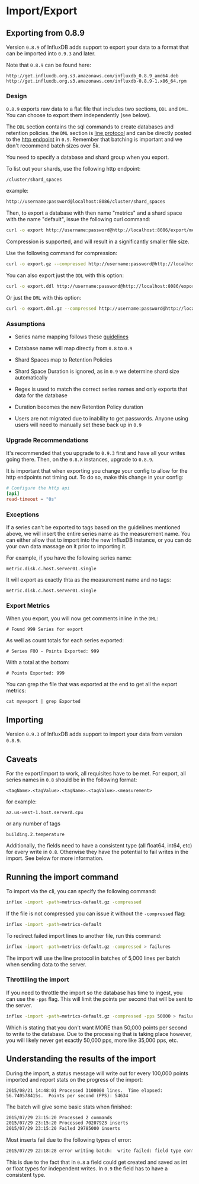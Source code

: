 # Import/Export

## Exporting from 0.8.9

Version `0.8.9` of InfluxDB adds support to export your data to a format that can be imported into `0.9.3` and later.

Note that `0.8.9` can be found here:

```
http://get.influxdb.org.s3.amazonaws.com/influxdb_0.8.9_amd64.deb
http://get.influxdb.org.s3.amazonaws.com/influxdb-0.8.9-1.x86_64.rpm
```

### Design

`0.8.9` exports raw data to a flat file that includes two sections, `DDL` and `DML`.  You can choose to export them independently (see below).

The `DDL` section contains the sql commands to create databases and retention policies.  the `DML` section is [line protocol](https://github.com/FernandoMorais/influxdb/blob/master/tsdb/README.md) and can be directly posted to the [http endpoint](https://influxdb.com/docs/v0.9/guides/writing_data.html) in `0.9`.  Remember that batching is important and we don't recommend batch sizes over 5k.

You need to specify a database and shard group when you export.

To list out your shards, use the following http endpoint:

`/cluster/shard_spaces`

example:
```sh
http://username:password@localhost:8086/cluster/shard_spaces
```

Then, to export a database with then name "metrics" and a shard space with the name "default", issue the following curl command:

```sh
curl -o export http://username:password@http://localhost:8086/export/metrics/default
```

Compression is supported, and will result in a significantly smaller file size.

Use the following command for compression:
```sh
curl -o export.gz --compressed http://username:password@http://localhost:8086/export/metrics/default
```

You can also export just the `DDL` with this option:

```sh
curl -o export.ddl http://username:password@http://localhost:8086/export/metrics/default?l=ddl
```

Or just the `DML` with this option:

```sh
curl -o export.dml.gz --compressed http://username:password@http://localhost:8086/export/metrics/default?l=dml
```

### Assumptions

- Series name mapping follows these [guidelines](https://influxdb.com/docs/v0.8/advanced_topics/schema_design.html)
- Database name will map directly from `0.8` to `0.9`
- Shard Spaces map to Retention Policies
- Shard Space Duration is ignored, as in `0.9` we determine shard size automatically
- Regex is used to match the correct series names and only exports that data for the database
- Duration becomes the new Retention Policy duration

- Users are not migrated due to inability to get passwords.  Anyone using users will need to manually set these back up in `0.9`

### Upgrade Recommendations

It's recommended that you upgrade to `0.9.3` first and have all your writes going there.  Then, on the `0.8.X` instances, upgrade to `0.8.9`.

It is important that when exporting you change your config to allow for the http endpoints not timing out.  To do so, make this change in your config:

```toml
# Configure the http api
[api]
read-timeout = "0s"
```

### Exceptions

If a series can't be exported to tags based on the guidelines mentioned above,
we will insert the entire series name as the measurement name.  You can either 
allow that to import into the new InfluxDB instance, or you can do your own 
data massage on it prior to importing it.

For example, if you have the following series name:

```
metric.disk.c.host.server01.single
```

It will export as exactly thta as the measurement name and no tags:

```
metric.disk.c.host.server01.single
```

### Export Metrics

When you export, you will now get comments inline in the `DML`:

`# Found 999 Series for export`

As well as count totals for each series exported:

`# Series FOO - Points Exported: 999`

With a total at the bottom:

`# Points Exported: 999`

You can grep the file that was exported at the end to get all the export metrics:

`cat myexport | grep Exported`

## Importing

Version `0.9.3` of InfluxDB adds support to import your data from version `0.8.9`.

## Caveats

For the export/import to work, all requisites have to be met.  For export, all series names in `0.8` should be in the following format:

```
<tagName>.<tagValue>.<tagName>.<tagValue>.<measurement>
```
for example:
```
az.us-west-1.host.serverA.cpu
```
or any number of tags 
```
building.2.temperature
```

Additionally, the fields need to have a consistent type (all float64, int64, etc) for every write in `0.8`.  Otherwise they have the potential to fail writes in the import.
See below for more information.

## Running the import command
 
 To import via the cli, you can specify the following command:

 ```sh
 influx -import -path=metrics-default.gz -compressed
 ```

 If the file is not compressed you can issue it without the `-compressed` flag:

 ```sh
 influx -import -path=metrics-default
 ```

 To redirect failed import lines to another file, run this command:

 ```sh
 influx -import -path=metrics-default.gz -compressed > failures
 ```

 The import will use the line protocol in batches of 5,000 lines per batch when sending data to the server.
 
### Throttiling the import
 
 If you need to throttle the import so the database has time to ingest, you can use the `-pps` flag.  This will limit the points per second that will be sent to the server.
 
  ```sh
 influx -import -path=metrics-default.gz -compressed -pps 50000 > failures
 ```
 
 Which is stating that you don't want MORE than 50,000 points per second to write to the database. Due to the processing that is taking place however, you will likely never get exactly 50,000 pps, more like 35,000 pps, etc. 

## Understanding the results of the import

During the import, a status message will write out for every 100,000 points imported and report stats on the progress of the import:

```
2015/08/21 14:48:01 Processed 3100000 lines.  Time elapsed: 56.740578415s.  Points per second (PPS): 54634
```

 The batch will give some basic stats when finished:

 ```sh
 2015/07/29 23:15:20 Processed 2 commands
 2015/07/29 23:15:20 Processed 70207923 inserts
 2015/07/29 23:15:20 Failed 29785000 inserts
 ```

 Most inserts fail due to the following types of error:

 ```sh
 2015/07/29 22:18:28 error writing batch:  write failed: field type conflict: input field "value" on measurement "metric" is type float64, already exists as type integer
 ```

 This is due to the fact that in `0.8` a field could get created and saved as int or float types for independent writes.  In `0.9` the field has to have a consistent type.
